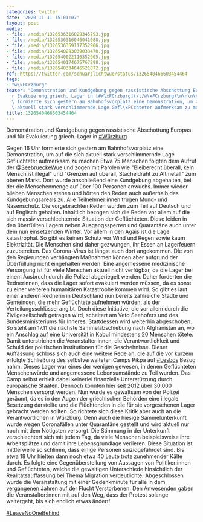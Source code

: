 ```yaml
---
categories: twitter
date: '2020-11-11 15:01:07'
layout: post
media:
- file: /media/1326536316029345793.jpg
- file: /media/1326536316046041088.jpg
- file: /media/1326536359117352966.jpg
- file: /media/1326540293039038470.jpg
- file: /media/1326540022116352005.jpg
- file: /media/1326540174675767298.jpg
- file: /media/1326540334646521872.jpg
ref: https://twitter.com/schwarzlichtwue/status/1326540466603454464
tags:
- "w\xFCrzburg"
teaser: "Demonstration und Kundgebung gegen rassistische Abschottung Europas und f\xFC\
  r Evakuierung griech. Lager in [#W\xFCrzburg](/t/w\xFCrzburg)\n\n\n\nGegen 16 Uhr\
  \ formierte sich gestern am Bahnhofsvorplatz eine Demonstration, um auf die sich\
  \ aktuell stark verschlimmernde Lage Gefl\xFCchteter aufmerksam zu machen "
title: 1326540466603454464
---
```

Demonstration und Kundgebung gegen rassistische Abschottung Europas und für Evakuierung griech. Lager in [#Würzburg](/t/würzburg)



Gegen 16 Uhr formierte sich gestern am Bahnhofsvorplatz eine Demonstration, um auf die sich aktuell stark verschlimmernde Lage Geflüchteter aufmerksam zu machen 
Etwa 75 Menschen folgten dem Aufruf der [@SeebrueckeWue](https://twitter.com/SeebrueckeWue) und zogen mit Parolen wie "Bleiberecht überall, kein Mensch ist illegal" und "Grenzen auf überall, Stacheldraht zu Altmetall" zum oberen Markt. 
Dort wurde anschließend eine Kundgebung abgehalten, bei der die Menschenmenge auf über 100 Personen anwuchs. Immer wieder blieben Menschen stehen und hörten den Reden auch außerhalb des Kundgebungsareals zu. 
Alle Teilnehmer:innen trugen Mund- und Nasenschutz. Die vorgebrachten Reden wurden zum Teil auf Deutsch und auf Englisch gehalten. Inhaltlich bezogen sich die Reden vor allem auf die sich massiv verschlechternde Situation der Geflüchteten. 
Diese leiden in den überfüllten Lagern neben Ausgangssperren und Quarantäne auch unter dem nun einsetzenden Winter. Vor allem in den Agäis ist die Lage katastrophal. So gibt es keinen Schutz vor Wind und Regen sowie kaum Elektrizität. 
Die Menschen sind daher gezwungen, ihr Essen an Lagerfeuern zuzubereiten. Das Corona-Virus ist längst auch dort angekommen. Die von den Regierungen verhängten Maßnahmen können aber aufgrund der Überfüllung nicht eingehalten werden.
Eine angemessene medizinische Versorgung ist für viele Menschen aktuell nicht verfügbar, da die Lager bei einem Ausbruch durch die Polizei abgeriegelt werden. Daher forderten die Rednerinnen, dass die Lager sofort evakuiert werden müssen, da es sonst zu einer weiteren humanitären
Katastrophe kommen wird. So gibt es laut einer anderen Rednerin in Deutschland nun bereits zahlreiche Städte und Gemeinden, die mehr Geflüchtete aufnehmen würden, als der Verteilungsschlüssel angibt.
Doch diese Initiative, die vor allem durch die Zivilgesellschaft getragen wird, scheitert am Veto Seehofers und des Bundesministeriums für Inneres. Stattdessen wird weiterhin abgeschoben.
So steht am 17.11 die nächste Sammelabschiebung nach Afghanistan an, wo ein Anschlag auf eine Universität in Kabul mindestens 20 Menschen tötete. Damit unterstrichen die Veranstalter:innen, die Verantwortlichkeit und Schuld der politischen Institutionen für die Geschehnisse.
Dieser Auffassung schloss sich auch eine weitere Rede an, die auf die vor kurzem erfolgte Schließung des selbstverwalteten Camps Pikpa auf [#Lesbos](/t/lesbos) Bezug nahm.
Dieses Lager war eines der wenigen gewesen, in denen Geflüchteten Menschenwürde und angemessene Lebensumstände zu Teil wurden. Das Camp selbst erhielt dabei keinerlei finanzielle Unterstützung durch europäische Staaten.
Dennoch konnten hier seit 2012 über 30.000 Menschen versorgt werden. Nun wurde es gewaltsam von der Polizei geräumt, da es in den Augen der griechischen Behörden eine illegale Besetzung darstellte und die Flüchtenden in die für sie vorgesehenen Lager gebracht werden sollten.
So richtete sich diese Kritik aber auch an die Verantwortlichen in Würzburg. Denn auch die hiesige Sammelunterkunft wurde wegen Coronafällen unter Quarantäne gestellt und wird aktuell nur noch mit dem Nötigsten versorgt.
Die Stimmung in der Unterkunft verschlechtert sich mit jedem Tag, da viele Menschen beispielsweise ihre Arbeitsplätze und damit ihre Lebensgrundlage verlieren. Diese Situation ist mittlerweile so schlimm, dass einige Personen suizidgefährdet sind.
Bis etwa 18 Uhr hielten dann noch etwa 40 Leute trotz zunehmender Kälte durch. Es folgte eine Gegenüberstellung von Aussagen von Politiker:innen und Geflüchteten, welche die gewaltigen Unterschiede hinsichtlich der Realitätsauffassung bei Thema Migration verdeutlichte.
Abgeschlossen wurde die Veranstaltung mit einer Gedenkminute für alle in dem vergangenen Jahren auf der Flucht Verstorbenen. Den Anwesenden gaben die Veranstalter:innen mit auf den Weg, dass der Protest solange weitergeht, bis sich endlich etwas ändert!



[#LeaveNoOneBehind](/t/leavenoonebehind)